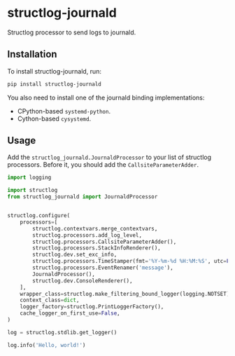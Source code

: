 # structlog-journald

Structlog processor to send logs to journald.

Installation
------------

To install structlog-journald, run:

```bash
pip install structlog-journald
```

You also need to install one of the journald binding implementations:

- CPython-based `systemd-python`.
- Cython-based `cysystemd`.

Usage
-----

Add the `structlog_journald.JournaldProcessor` to your list of structlog processors.
Before it, you should add the `CallsiteParameterAdder`.

```py
import logging

import structlog
from structlog_journald import JournaldProcessor


structlog.configure(
    processors=[
        structlog.contextvars.merge_contextvars,
        structlog.processors.add_log_level,
        structlog.processors.CallsiteParameterAdder(),
        structlog.processors.StackInfoRenderer(),
        structlog.dev.set_exc_info,
        structlog.processors.TimeStamper(fmt='%Y-%m-%d %H:%M:%S', utc=False),
        structlog.processors.EventRenamer('message'),
        JournaldProcessor(),
        structlog.dev.ConsoleRenderer(),
    ],
    wrapper_class=structlog.make_filtering_bound_logger(logging.NOTSET),
    context_class=dict,
    logger_factory=structlog.PrintLoggerFactory(),
    cache_logger_on_first_use=False,
)

log = structlog.stdlib.get_logger()

log.info('Hello, world!')
```
